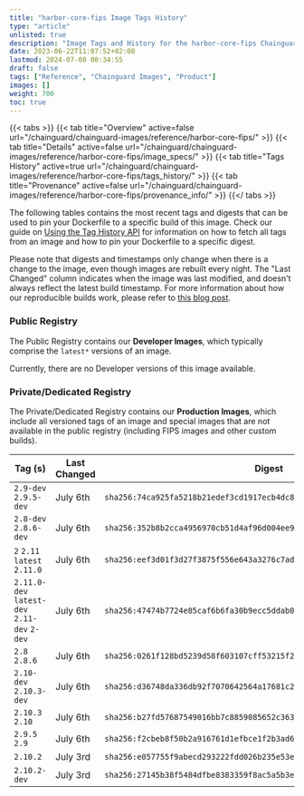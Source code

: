 ```yaml
---
title: "harbor-core-fips Image Tags History"
type: "article"
unlisted: true
description: "Image Tags and History for the harbor-core-fips Chainguard Image"
date: 2023-06-22T11:07:52+02:00
lastmod: 2024-07-08 00:34:55
draft: false
tags: ["Reference", "Chainguard Images", "Product"]
images: []
weight: 700
toc: true
---
```


{{< tabs >}}
{{< tab title="Overview" active=false url="/chainguard/chainguard-images/reference/harbor-core-fips/" >}}
{{< tab title="Details" active=false url="/chainguard/chainguard-images/reference/harbor-core-fips/image_specs/" >}}
{{< tab title="Tags History" active=true url="/chainguard/chainguard-images/reference/harbor-core-fips/tags_history/" >}}
{{< tab title="Provenance" active=false url="/chainguard/chainguard-images/reference/harbor-core-fips/provenance_info/" >}}
{{</ tabs >}}

The following tables contains the most recent tags and digests that can be used to pin your Dockerfile to a specific build of this image. Check our guide on [Using the Tag History API](/chainguard/chainguard-images/using-the-tag-history-api/) for information on how to fetch all tags from an image and how to pin your Dockerfile to a specific digest.

Please note that digests and timestamps only change when there is a change to the image, even though images are rebuilt every night. The "Last Changed" column indicates when the image was last modified, and doesn't always reflect the latest build timestamp. For more information about how our reproducible builds work, please refer to [this blog post](https://www.chainguard.dev/unchained/reproducing-chainguards-reproducible-image-builds).

### Public Registry
The Public Registry contains our **Developer Images**, which typically comprise the `latest*` versions of an image.

Currently, there are no Developer versions of this image available.

### Private/Dedicated Registry
The Private/Dedicated Registry contains our **Production Images**, which include all versioned tags of an image and special images that are not available in the public registry (including FIPS images and other custom builds).

| Tag (s)                                       | Last Changed | Digest                                                                    |
|-----------------------------------------------|--------------|---------------------------------------------------------------------------|
|  `2.9-dev` `2.9.5-dev`                        | July 6th     | `sha256:74ca925fa5218b21edef3cd1917ecb4dc8de84089e3a363e017536b13466e239` |
|  `2.8-dev` `2.8.6-dev`                        | July 6th     | `sha256:352b8b2cca4956970cb51d4af96d004ee930984ab58b1072e1f93df4effd0fcb` |
|  `2` `2.11` `latest` `2.11.0`                 | July 6th     | `sha256:eef3d01f3d27f3875f556e643a3276c7ad27bfac31fb3deaaef9acd8912563bd` |
|  `2.11.0-dev` `latest-dev` `2.11-dev` `2-dev` | July 6th     | `sha256:47474b7724e85caf6b6fa30b9ecc5ddab0aac16157f30f12dbd4ce87908b971b` |
|  `2.8` `2.8.6`                                | July 6th     | `sha256:0261f128bd5239d58f603107cff53215f27189511a38cccfb84504bb54f690df` |
|  `2.10-dev` `2.10.3-dev`                      | July 6th     | `sha256:d36748da336db92f7070642564a17681c27cf6b797f8fe987bd715a923314dda` |
|  `2.10.3` `2.10`                              | July 6th     | `sha256:b27fd57687549016bb7c8859085652c36371edca402938a2aabd1d0c1c257feb` |
|  `2.9.5` `2.9`                                | July 6th     | `sha256:f2cbeb8f50b2a916761d1efbce1f2b3ad638b2abe81904300d80cc30406b0a6b` |
|  `2.10.2`                                     | July 3rd     | `sha256:e057755f9abecd293222fdd026b235e53ecdf8b3d6368c611cef3203342adce4` |
|  `2.10.2-dev`                                 | July 3rd     | `sha256:27145b38f5484dfbe8383359f8ac5a5b3efe4be05657c4a6a8df12c791692cd8` |

